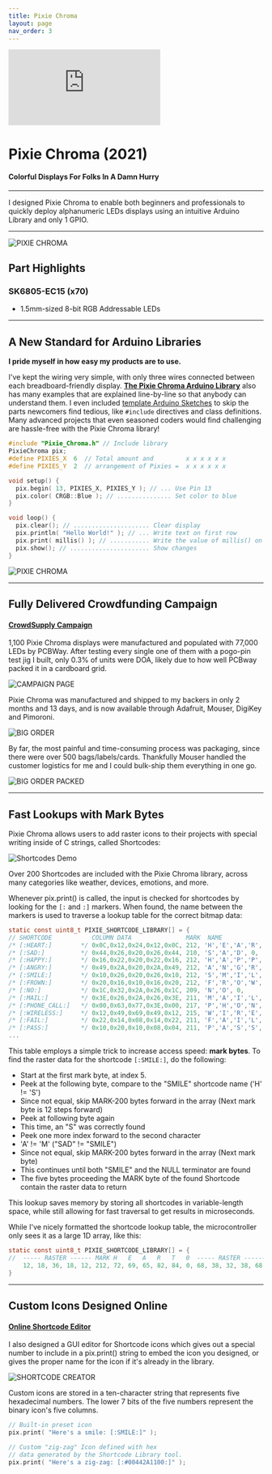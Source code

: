 ```yaml
---
title: Pixie Chroma
layout: page
nav_order: 3
---
```


<iframe class="youtube-video" src="https://www.youtube.com/embed/don7XKYEpeE" title="YouTube video player" frameborder="0" allow="accelerometer; autoplay; clipboard-write; encrypted-media; gyroscope; picture-in-picture; web-share" allowfullscreen></iframe>

# Pixie Chroma (2021)

#### Colorful Displays For Folks In A Damn Hurry

--------------------------------------------

<blurb>I designed Pixie Chroma to enable both beginners and professionals to quickly deploy alphanumeric LEDs displays using an intuitive Arduino Library and only 1 GPIO.</blurb>

--------------------------------------------

![PIXIE CHROMA](https://raw.githubusercontent.com/connornishijima/connornishijima.github.io/main/img/pixie_chroma_loose.jpg)

## Part Highlights

### SK6805-EC15 (x70)

- 1.5mm-sized 8-bit RGB Addressable LEDs

----------------------------------------------------------------

## A New Standard for Arduino Libraries

**I pride myself in how easy my products are to use.**

I've kept the wiring very simple, with only three wires connected between each breadboard-friendly display. **[The Pixie Chroma Arduino Library](https://github.com/connornishijima/Pixie_Chroma/#readme)** also has many examples that are explained line-by-line so that anybody can understand them. I even included [template Arduino Sketches](https://github.com/connornishijima/Pixie_Chroma/blob/main/examples/04_Minimal_Sketches/01_Standard/01_Standard.ino) to skip the parts newcomers find tedious, like `#include` directives and class definitions. Many advanced projects that even seasoned coders would find challenging are hassle-free with the Pixie Chroma library!

```c
#include "Pixie_Chroma.h" // Include library
PixieChroma pix;
#define PIXIES_X  6  // Total amount and         x x x x x x
#define PIXIES_Y  2  // arrangement of Pixies =  x x x x x x

void setup() {
  pix.begin( 13, PIXIES_X, PIXIES_Y ); // ... Use Pin 13
  pix.color( CRGB::Blue ); // ............... Set color to blue
}

void loop() {
  pix.clear(); // ..................... Clear display
  pix.println( "Hello World!" ); // ... Write text on first row
  pix.print( millis() ); // ........... Write the value of millis() on the second row
  pix.show(); // ...................... Show changes
}
```

![PIXIE CHROMA](https://raw.githubusercontent.com/connornishijima/connornishijima.github.io/main/img/pixie_chroma_breadboard.jpg)

--------------------------------------------------

## Fully Delivered Crowdfunding Campaign

#### [CrowdSupply Campaign](https://www.crowdsupply.com/lixie-labs/pixie-chroma)

1,100 Pixie Chroma displays were manufactured and populated with 77,000 LEDs by PCBWay. After testing every single one of them with a pogo-pin test jig I built, only 0.3% of units were DOA, likely due to how well PCBway packed it in a cardboard grid. 

![CAMPAIGN PAGE](https://raw.githubusercontent.com/connornishijima/connornishijima.github.io/main/img/crowdsupply.jpg)

Pixie Chroma was manufactured and shipped to my backers in only 2 months and 13 days, and is now available through Adafruit, Mouser, DigiKey and Pimoroni.

![BIG ORDER](https://raw.githubusercontent.com/connornishijima/connornishijima.github.io/main/img/pixie_chroma_order.jpg)

By far, the most painful and time-consuming process was packaging, since there were over 500 bags/labels/cards. Thankfully Mouser handled the customer logistics for me and I could bulk-ship them everything in one go.

![BIG ORDER PACKED](https://raw.githubusercontent.com/connornishijima/connornishijima.github.io/main/img/pixie_chroma_packed.jpg)

--------------------------------------------------

## Fast Lookups with Mark Bytes

Pixie Chroma allows users to add raster icons to their projects with special writing inside of C strings, called Shortcodes:

![Shortcodes Demo](https://github.com/connornishijima/Pixie_Chroma/blob/main/extras/img/shortcodes.jpg?raw=true)

Over 200 Shortcodes are included with the Pixie Chroma library, across many categories like weather, devices, emotions, and more.

Whenever pix.print() is called, the input is checked for shortcodes by looking for the `[:` and `:]` markers. When found, the name between the markers is used to traverse a lookup table for the correct bitmap data:

```c
static const uint8_t PIXIE_SHORTCODE_LIBRARY[] = {
// SHORTCODE           COLUMN DATA               MARK  NAME                TERMINATOR
/* [:HEART:]        */ 0x0C,0x12,0x24,0x12,0x0C, 212, 'H','E','A','R','T', 0,
/* [:SAD:]          */ 0x44,0x26,0x20,0x26,0x44, 210, 'S','A','D', 0,
/* [:HAPPY:]        */ 0x16,0x22,0x20,0x22,0x16, 212, 'H','A','P','P','Y', 0,
/* [:ANGRY:]        */ 0x49,0x2A,0x20,0x2A,0x49, 212, 'A','N','G','R','Y', 0,
/* [:SMILE:]        */ 0x10,0x26,0x20,0x26,0x10, 212, 'S','M','I','L','E', 0,
/* [:FROWN:]        */ 0x20,0x16,0x10,0x16,0x20, 212, 'F','R','O','W','N', 0,
/* [:NO:]           */ 0x1C,0x32,0x2A,0x26,0x1C, 209, 'N','O', 0,
/* [:MAIL:]         */ 0x3E,0x26,0x2A,0x26,0x3E, 211, 'M','A','I','L', 0,
/* [:PHONE_CALL:]   */ 0x00,0x63,0x77,0x3E,0x00, 217, 'P','H','O','N','E','_','C','A','L','L', 0,
/* [:WIRELESS:]     */ 0x12,0x49,0x69,0x49,0x12, 215, 'W','I','R','E','L','E','S','S', 0,
/* [:FAIL:]         */ 0x22,0x14,0x08,0x14,0x22, 211, 'F','A','I','L', 0,
/* [:PASS:]         */ 0x10,0x20,0x10,0x08,0x04, 211, 'P','A','S','S', 0,
...
```

This table employs a simple trick to increase access speed: **mark bytes**. To find the raster data for the shortcode `[:SMILE:]`, do the following:

- Start at the first mark byte, at index 5.
- Peek at the following byte, compare to the "SMILE" shortcode name ('H' != 'S')
- Since not equal, skip MARK-200 bytes forward in the array (Next mark byte is 12 steps forward)
- Peek at following byte again
- This time, an "S" was correctly found
- Peek one more index forward to the second character
- 'A' != 'M' ("SAD" != "SMILE")
- Since not equal, skip MARK-200 bytes forward in the array (Next mark byte)
- This continues until both "SMILE" and the NULL terminator are found
- The five bytes proceeding the MARK byte of the found Shortcode contain the raster data to return

This lookup saves memory by storing all shortcodes in variable-length space, while still allowing for fast traversal to get results in microseconds.

While I've nicely formatted the shortcode lookup table, the microcontroller only sees it as a large 1D array, like this:

```c
static const uint8_t PIXIE_SHORTCODE_LIBRARY[] = { 
//  ----- RASTER ------ MARK H   E   A   R   T   0  ----- RASTER ------ MARK S   A   D   0
    12, 18, 36, 18, 12, 212, 72, 69, 65, 82, 84, 0, 68, 38, 32, 38, 68, 210, 83, 65, 68, 0,  ...
}
```

--------------------------------------------------

## Custom Icons Designed Online

#### [Online Shortcode Editor](https://connor.nishiji.ma/Pixie_Chroma/extras/shortcode_library.html)

I also designed a GUI editor for Shortcode icons which gives out a special number to include in a pix.print() string to embed the icon you designed, or gives the proper name for the icon if it's already in the library.

![SHORTCODE CREATOR](https://raw.githubusercontent.com/connornishijima/connornishijima.github.io/main/img/shortcodes.png)

Custom icons are stored in a ten-character string that represents five hexadecimal numbers. The lower 7 bits of the five numbers represent the binary icon's five columns.

```c
// Built-in preset icon
pix.print( "Here's a smile: [:SMILE:]" ); 

// Custom "zig-zag" Icon defined with hex
// data generated by the Shortcode Library tool.
pix.print( "Here's a zig-zag: [:#00442A1100:]" ); 
```